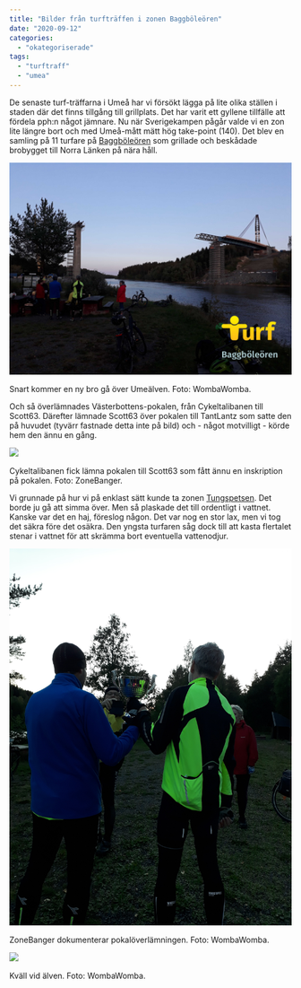```yaml
---
title: "Bilder från turfträffen i zonen Baggböleören"
date: "2020-09-12"
categories: 
  - "okategoriserade"
tags: 
  - "turftraff"
  - "umea"
---
```


De senaste turf-träffarna i Umeå har vi försökt lägga på lite olika ställen i staden där det finns tillgång till grillplats. Det har varit ett gyllene tillfälle att fördela pph:n något jämnare. Nu när Sverigekampen pågår valde vi en zon lite längre bort och med Umeå-mått mätt hög take-point (140). Det blev en samling på 11 turfare på [Baggböleören](https://turfgame.com/map/Baggböleören) som grillade och beskådade brobygget till Norra Länken på nära håll.

![](images/1599757624410.jpg)

Snart kommer en ny bro gå över Umeälven. Foto: WombaWomba.

Och så överlämnades Västerbottens-pokalen, från Cykeltalibanen till Scott63. Därefter lämnade Scott63 över pokalen till TantLantz som satte den på huvudet (tyvärr fastnade detta inte på bild) och - något motvilligt - körde hem den ännu en gång.

![](https://turfvasterbotten.files.wordpress.com/2020/09/img_5948.jpg?w=1024)

Cykeltalibanen fick lämna pokalen till Scott63 som fått ännu en inskription på pokalen. Foto: ZoneBanger.

Vi grunnade på hur vi på enklast sätt kunde ta zonen [Tungspetsen](https://turfgame.com/map/Baggböleören). Det borde ju gå att simma över. Men så plaskade det till ordentligt i vattnet. Kanske var det en haj, föreslog någon. Det var nog en stor lax, men vi tog det säkra före det osäkra. Den yngsta turfaren såg dock till att kasta flertalet stenar i vattnet för att skrämma bort eventuella vattenodjur.

![](images/2020-09-10-19.25.05.jpg)

ZoneBanger dokumenterar pokalöverlämningen. Foto: WombaWomba.

![](https://turfvasterbotten.files.wordpress.com/2020/09/1599757602067.jpg?w=1024)

Kväll vid älven. Foto: WombaWomba.
